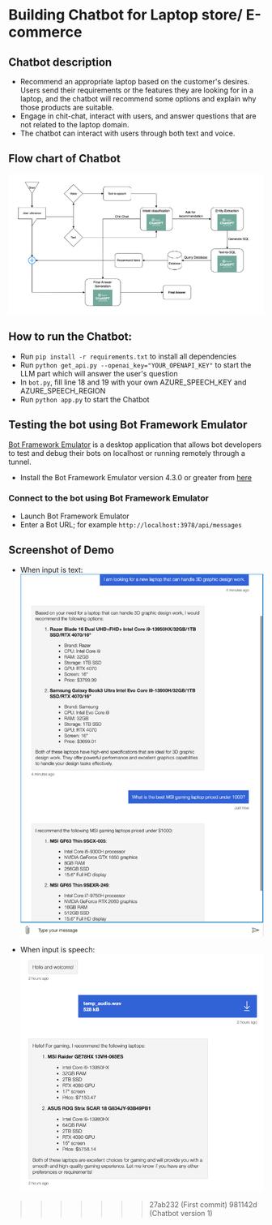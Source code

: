 Building Chatbot for Laptop store/ E-commerce
=======

## Chatbot description
- Recommend an appropriate laptop based on the customer's desires. Users send their requirements or the features they are looking for in a laptop, and the chatbot will recommend some options and explain why those products are suitable.
- Engage in chit-chat, interact with users, and answer questions that are not related to the laptop domain.
- The chatbot can interact with users through both text and voice.

## Flow chart of Chatbot
![Alt text](images/Chatbot_pipeline.png?raw=true "Chatbot workflow")

## How to run the Chatbot:
- Run `pip install -r requirements.txt` to install all dependencies
- Run `python get_api.py --openai_key="YOUR_OPENAPI_KEY"` to start the LLM part which will answer the user's question
- In `bot.py`, fill line 18 and 19 with your own AZURE_SPEECH_KEY and AZURE_SPEECH_REGION
- Run `python app.py` to start the Chatbot


## Testing the bot using Bot Framework Emulator

[Bot Framework Emulator](https://github.com/microsoft/botframework-emulator) is a desktop application that allows bot developers to test and debug their bots on localhost or running remotely through a tunnel.

- Install the Bot Framework Emulator version 4.3.0 or greater from [here](https://github.com/Microsoft/BotFramework-Emulator/releases)

### Connect to the bot using Bot Framework Emulator

- Launch Bot Framework Emulator
- Enter a Bot URL; for example `http://localhost:3978/api/messages`


## Screenshot of Demo
- When input is text:
![Alt text](images/Text_input.png?raw=true "User ask Chatbot with text")

- When input is speech:
![Alt text](images/Speech_input.png?raw=true "User ask Chatbot with speech")
>>>>>>> 27ab232 (First commit)
>>>>>>> 981142d (Chatbot version 1)
